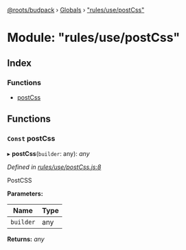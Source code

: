 [@roots/budpack](../README.md) › [Globals](../globals.md) › ["rules/use/postCss"](_rules_use_postcss_.md)

# Module: "rules/use/postCss"

## Index

### Functions

* [postCss](_rules_use_postcss_.md#const-postcss)

## Functions

### `Const` postCss

▸ **postCss**(`builder`: any): *any*

*Defined in [rules/use/postCss.js:8](https://github.com/roots/bud-support/blob/5f43850/src/budpack/builder/webpack/rules/use/postCss.js#L8)*

PostCSS

**Parameters:**

Name | Type |
------ | ------ |
`builder` | any |

**Returns:** *any*

